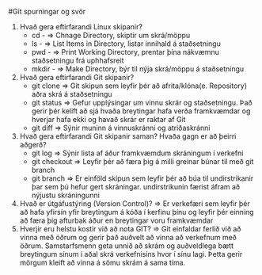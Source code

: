 #Git spurningar og svör

1. Hvað gera eftirfarandi Linux skipanir?
    * cd - => Chnage Directory, skiptir um skrá/möppu
    * ls - => List Items in Directory, listar innihald á            staðsetningu 
    * pwd - => Print Working Directory, prentar þína                 nákvæmnu staðsetningu frá uphhafsreit
    * mkdir - => Make Directory, býr til nýja skrá/möppu               á staðsetningu
2. Hvað gera eftirfarandi Git skipanir?
    * git clone => Git skipun sem leyfir þér að                          afrita/klóna(e. Repository) aðra skrá                 á staðsetningu
    * git status => Gefur upplýsingar um vinnu skrár og                   staðsetningu. Það gerir þér kelift að                 sjá hvaða breytingar hafa verða                       framkvæmdar og hverjar hafa ekki og                   havað skrár er raktar af Git
    * git diff => Sýnir muninn á vinnuskránni og                        atriðaskránni
3. Hvað gera eftirfarandi Git skipanir saman? Hvaða gagn er að þeirri aðgerð?
    * git log => Sýnir lista af áður framkvæmdum                       skráningum í verkefni
    * git checkout => Leyfir þér að færa þig á milli                        greinar búnar til með git branch
    * git branch => Er einföld skipun sem leyfir þér að                   búa til  undirstrikanir þar sem þú                    hefur gert skráningar. undirstrikunin                 færist áfram að nýjustu skráningunni
4. Hvað er útgáfustýring (Version Control)?
    => Er verkefæri sem leyfir þér að hafa yfirsín yfir      breytingum á kóða í kerfinu þínu og leyfir þér        einning að færa þig afturbak áður en breytingar       voru framkvæmdar
 5. Hverjir eru helstu kostir við að nota GIT?
    => Git einfaldar ferlið við að vinna með öðrum og        gerir það auðvelt að vinna að verkefnum með öðrum.    Samstarfsmenn geta unnið að skrám og auðveldlega      bætt breytingum sínum í aðal skrá verkefnisins        hvor í sínu lagi. Þetta gerir mörgum kleift að        vinna á sömu skrám á sama tíma.
